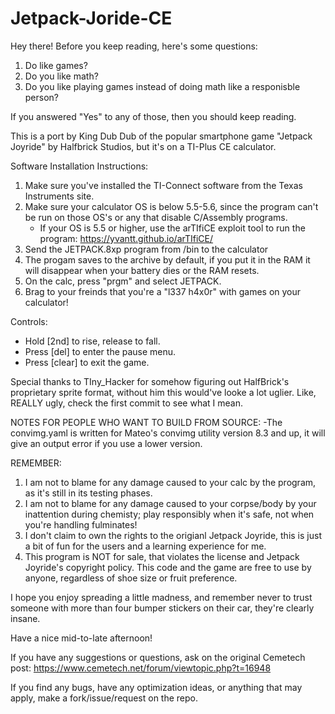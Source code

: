 # Jetpack-Joride-CE
Hey there! Before you keep reading, here's some questions:
1. Do like games?
2. Do you like math?
3. Do you like playing games instead of doing math like a responisble person?

If you answered "Yes" to any of those, then you should keep reading.

This is a port by King Dub Dub of the popular smartphone game "Jetpack Joyride" by Halfbrick Studios, but it's on a TI-Plus CE calculator.

Software Installation Instructions:

1. Make sure you've installed the TI-Connect software from the Texas Instruments site.
2. Make sure your calculator OS is below 5.5-5.6, since the program can't be run on those OS's or any that disable C/Assembly programs.
    - If your OS is 5.5 or higher, use the arTIfiCE exploit tool to run the program: https://yvantt.github.io/arTIfiCE/
3. Send the JETPACK.8xp program from /bin to the calculator
4. The progam saves to the archive by default, if you put it in the RAM it will disappear when your battery dies or the RAM resets.
5. On the calc, press "prgm" and select JETPACK.
6. Brag to your freinds that you're a "l337 h4x0r" with games on your calculator!

Controls:
- Hold [2nd] to rise, release to fall.
- Press [del] to enter the pause menu.
- Press [clear] to exit the game.

Special thanks to TIny_Hacker for somehow figuring out HalfBrick's proprietary sprite format, without him this would've looke a lot uglier. Like, REALLY ugly, check the first commit to see what I mean.

NOTES FOR PEOPLE WHO WANT TO BUILD FROM SOURCE:
-The convimg.yaml is written for Mateo's convimg utility version 8.3 and up, it will give an output error if you use a lower version.

REMEMBER:
1. I am not to blame for any damage caused to your calc by the program, as it's still in its testing phases.
2. I am not to blame for any damage caused to your corpse/body by your inattention during chemisty; play responsibly when it's safe, not when you're handling fulminates!
3. I don't claim to own the rights to the origianl Jetpack Joyride, this is just a bit of fun for the users and a learning experience for me.
4. This program is NOT for sale, that violates the license and Jetpack Joyride's copyright policy. This code and the game are free to use by anyone, regardless of shoe size or fruit preference.

I hope you enjoy spreading a little madness, and remember never to trust someone with more than four bumper stickers on their car, they're clearly insane.

Have a nice mid-to-late afternoon!

If you have any suggestions or questions, ask on the original Cemetech post:
https://www.cemetech.net/forum/viewtopic.php?t=16948

If you find any bugs, have any optimization ideas, or anything that may apply, make a fork/issue/request on the repo.
